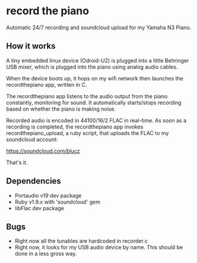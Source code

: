 record the piano
================

Automatic 24/7 recording and soundcloud upload for my Yamaha N3 Piano.

How it works
------------

A tiny embedded linux device (Odroid-U2) is plugged into a little Behringer USB mixer, which is plugged into the piano using analog audio cables.

When the device boots up, it hops on my wifi network then launches the recordthepiano app, written in C.

The recordthepiano app listens to the audio output from the piano constantly, monitoring for sound. It
automatically starts/stops recording based on whether the piano is making noise.

Recorded audio is encoded in 44100/16/2 FLAC in real-time. As soon as a recording is completed, the recordthepiano 
app invokes recordthepiano_upload, a ruby script, that uploads the FLAC to my soundcloud account:

https://soundcloud.com/blucz

That's it.

Dependencies
------------

- Portaudio v19 dev package
- Ruby v1.9.x with 'soundcloud' gem
- libFlac dev package

Bugs
----

- Right now all the tunables are hardcoded in recorder.c
- Right now, it looks for my USB audio device by name. This should be done in a less gross way.

